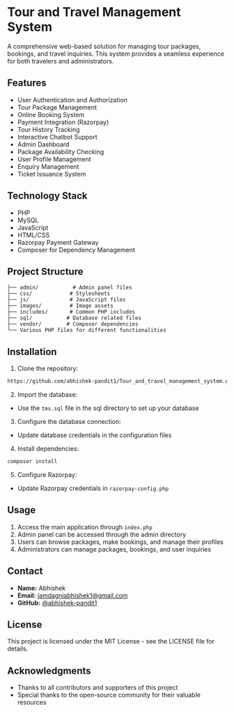 # Tour and Travel Management System

A comprehensive web-based solution for managing tour packages, bookings, and travel inquiries. This system provides a seamless experience for both travelers and administrators.

## Features

- User Authentication and Authorization
- Tour Package Management
- Online Booking System
- Payment Integration (Razorpay)
- Tour History Tracking
- Interactive Chatbot Support
- Admin Dashboard
- Package Availability Checking
- User Profile Management
- Enquiry Management
- Ticket Issuance System

## Technology Stack

- PHP
- MySQL
- JavaScript
- HTML/CSS
- Razorpay Payment Gateway
- Composer for Dependency Management

## Project Structure

```
├── admin/           # Admin panel files
├── css/            # Stylesheets
├── js/             # JavaScript files
├── images/         # Image assets
├── includes/       # Common PHP includes
├── sql/           # Database related files
├── vendor/        # Composer dependencies
└── Various PHP files for different functionalities
```

## Installation

1. Clone the repository:
```bash
https://github.com/abhishek-pandit1/Tour_and_travel_management_system.git
```

2. Import the database:
- Use the `tms.sql` file in the sql directory to set up your database

3. Configure the database connection:
- Update database credentials in the configuration files

4. Install dependencies:
```bash
composer install
```

5. Configure Razorpay:
- Update Razorpay credentials in `razorpay-config.php`

## Usage

1. Access the main application through `index.php`
2. Admin panel can be accessed through the admin directory
3. Users can browse packages, make bookings, and manage their profiles
4. Administrators can manage packages, bookings, and user inquiries

## Contact

- **Name:** Abhishek
- **Email:** jamdagniabhishek1@gmail.com
- **GitHub:** [@abhishek-pandit1](https://github.com/abhishek-pandit1)

## License

This project is licensed under the MIT License - see the LICENSE file for details.

## Acknowledgments

- Thanks to all contributors and supporters of this project
- Special thanks to the open-source community for their valuable resources 
